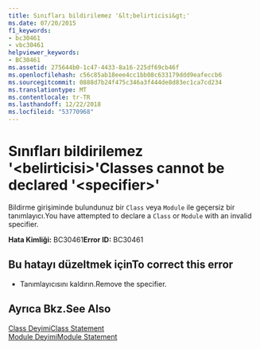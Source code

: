 ```yaml
---
title: Sınıfları bildirilemez '&lt;belirticisi&gt;'
ms.date: 07/20/2015
f1_keywords:
- bc30461
- vbc30461
helpviewer_keywords:
- BC30461
ms.assetid: 275644b0-1c47-4433-8a16-225df69cb46f
ms.openlocfilehash: c56c85ab18eee4cc1bb08c633179ddd9eafeccb6
ms.sourcegitcommit: 0888d7b24f475c346a3f444de8d83ec1ca7cd234
ms.translationtype: MT
ms.contentlocale: tr-TR
ms.lasthandoff: 12/22/2018
ms.locfileid: "53770968"
---
```

# <a name="classes-cannot-be-declared-ltspecifiergt"></a><span data-ttu-id="8dc1a-102">Sınıfları bildirilemez '&lt;belirticisi&gt;'</span><span class="sxs-lookup"><span data-stu-id="8dc1a-102">Classes cannot be declared '&lt;specifier&gt;'</span></span>
<span data-ttu-id="8dc1a-103">Bildirme girişiminde bulundunuz bir `Class` veya `Module` ile geçersiz bir tanımlayıcı.</span><span class="sxs-lookup"><span data-stu-id="8dc1a-103">You have attempted to declare a `Class` or `Module` with an invalid specifier.</span></span>  
  
 <span data-ttu-id="8dc1a-104">**Hata Kimliği:** BC30461</span><span class="sxs-lookup"><span data-stu-id="8dc1a-104">**Error ID:** BC30461</span></span>  
  
## <a name="to-correct-this-error"></a><span data-ttu-id="8dc1a-105">Bu hatayı düzeltmek için</span><span class="sxs-lookup"><span data-stu-id="8dc1a-105">To correct this error</span></span>  
  
-   <span data-ttu-id="8dc1a-106">Tanımlayıcısını kaldırın.</span><span class="sxs-lookup"><span data-stu-id="8dc1a-106">Remove the specifier.</span></span>  
  
## <a name="see-also"></a><span data-ttu-id="8dc1a-107">Ayrıca Bkz.</span><span class="sxs-lookup"><span data-stu-id="8dc1a-107">See Also</span></span>  
 [<span data-ttu-id="8dc1a-108">Class Deyimi</span><span class="sxs-lookup"><span data-stu-id="8dc1a-108">Class Statement</span></span>](../../visual-basic/language-reference/statements/class-statement.md)  
 [<span data-ttu-id="8dc1a-109">Module Deyimi</span><span class="sxs-lookup"><span data-stu-id="8dc1a-109">Module Statement</span></span>](../../visual-basic/language-reference/statements/module-statement.md)
